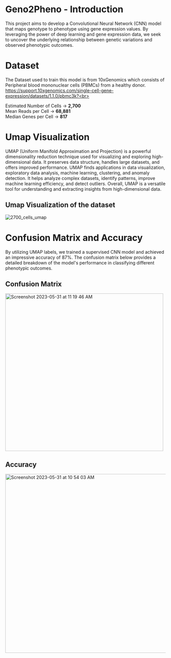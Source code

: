 # Geno2Pheno - Introduction

This project aims to develop a Convolutional Neural Network (CNN) model that maps genotype to phenotype using gene expression values. By leveraging the power of deep learning and gene expression data, we seek to uncover the underlying relationship between genetic variations and observed phenotypic outcomes.

# Dataset
The Dataset used to train this model is from 10xGenomics which consists of Peripheral blood mononuclear cells (PBMCs) from a healthy donor. <br>https://support.10xgenomics.com/single-cell-gene-expression/datasets/1.1.0/pbmc3k?<br>

Estimated Number of Cells -> **2,700** <br>
Mean Reads per Cell -> **68,881** <br>
Median Genes per Cell -> **817** <br>

# Umap Visualization

UMAP (Uniform Manifold Approximation and Projection) is a powerful dimensionality reduction technique used for visualizing and exploring high-dimensional data. It preserves data structure, handles large datasets, and offers improved performance. UMAP finds applications in data visualization, exploratory data analysis, machine learning, clustering, and anomaly detection. It helps analyze complex datasets, identify patterns, improve machine learning efficiency, and detect outliers. Overall, UMAP is a versatile tool for understanding and extracting insights from high-dimensional data.

## Umap Visualization of the dataset

![2700_cells_umap](https://github.com/SreeSatyaGit/Geno2Pheno/assets/122564841/8b649df1-36e4-43e2-adfc-8c74d86d4554)

# Confusion Matrix and Accuracy

By utilizing UMAP labels, we trained a supervised CNN model and achieved an impressive accuracy of 87%. The confusion matrix below provides a detailed breakdown of the model's performance in classifying different phenotypic outcomes.

## Confusion Matrix
<img width="496" alt="Screenshot 2023-05-31 at 11 19 46 AM" src="https://github.com/SreeSatyaGit/Geno2Pheno/assets/122564841/15b27c3f-dd86-4e15-a93e-84d183ad5bfa">

## Accuracy
<img width="563" alt="Screenshot 2023-05-31 at 10 54 03 AM" src="https://github.com/SreeSatyaGit/Geno2Pheno/assets/122564841/5d6c66ac-d5bd-4f98-8f43-f32a2479db3d">
